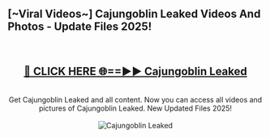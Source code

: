 <h2>[~Viral Videos~] Cajungoblin Leaked Videos And Photos - Update Files 2025!</h2>
<br>
<div align="center">
<h2><a href="https://top-ai-tools.click/QrbHav" rel="nofollow">🔴 CLICK HERE 🌐==►► Cajungoblin Leaked</a></h2>
<br>
Get Cajungoblin Leaked and all content. Now you can access all videos and pictures of Cajungoblin Leaked. New Updated Files 2025!
<br>
<br>
<a href="https://top-ai-tools.click/QrbHav" rel="nofollow" data-target="animated-image.originalLink"><img src="https://i.ibb.co.com/WyWwxjT/player-gif2.gif" alt="Cajungoblin Leaked" style="max-width: 100%; display: inline-block;" data-target="animated-image.originalImage"></a>
</div>
<br>